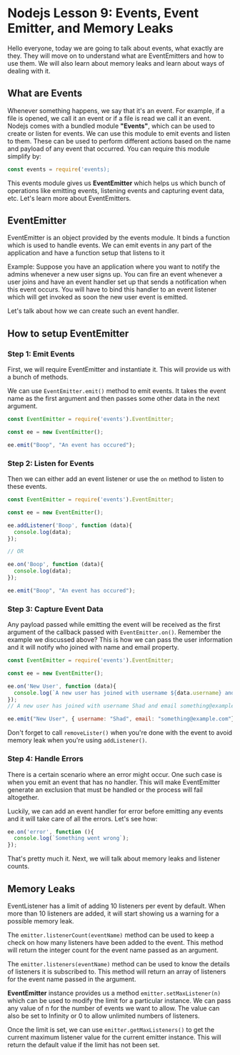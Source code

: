 # Nodejs Lesson 9: Events, Event Emitter, and Memory Leaks

Hello everyone, today we are going to talk about events, what exactly are they. They will move on to understand what are EventEmitters and how to use them. We will also learn about memory leaks and learn about ways of dealing with it.

## What are Events

Whenever something happens, we say that it's an event. For example, if a file is opened, we call it an event or if a file is read we call it an event.  
Nodejs comes with a bundled module **"Events"**, which can be used to create or listen for events. We can use this module to emit events and listen to them. These can be used to perform different actions based on the name and payload of any event that occurred. You can require this module simplify by:

```js
const events = require('events);
```

This events module gives us **EventEmitter** which helps us which bunch of operations like emitting events, listening events and capturing event data, etc. Let's learn more about EventEmitters.

## EventEmitter

EventEmitter is an object provided by the events module. It binds a function which is used to handle events. We can emit events in any part of the application and have a function setup that listens to it

Example: Suppose you have an application where you want to notify the admins whenever a new user signs up. You can fire an event whenever a user joins and have an event handler set up that sends a notification when this event occurs. You will have to bind this handler to an event listener which will get invoked as soon the new user event is emitted.

Let's talk about how we can create such an event handler.

## How to setup EventEmitter

### Step 1: Emit Events

First, we will require EventEmitter and instantiate it. This will provide us with a bunch of methods.

We can use `EventEmitter.emit()` method to emit events. It takes the event name as the first argument and then passes some other data in the next argument. 

```js
const EventEmitter = require('events').EventEmitter;

const ee = new EventEmitter();

ee.emit("Boop", "An event has occured");
```

### Step 2: Listen for Events

Then we can either add an event listener or use the `on` method to listen to these events.

```js
const EventEmitter = require('events').EventEmitter;

const ee = new EventEmitter();

ee.addListener('Boop', function (data){
  console.log(data);
});

// OR

ee.on('Boop', function (data){
  console.log(data);
});

ee.emit("Boop", "An event has occured");
```

### Step 3: Capture Event Data

Any payload passed while emitting the event will be received as the first argument of the callback passed with `EventEmitter.on()`. Remember the example we discussed above? This is how we can pass the user information and it will notify who joined with name and email property.

```js
const EventEmitter = require('events').EventEmitter;

const ee = new EventEmitter();

ee.on('New User', function (data){
  console.log(`A new user has joined with username ${data.username} and email ${data.email}`);
});
// A new user has joined with username Shad and email something@example.com

ee.emit("New User", { username: "Shad", email: "something@example.com"});
```

Don't forget to call `removeLister()` when you're done with the event to avoid memory leak when you're using `addListener()`.

### Step 4: Handle Errors

There is a certain scenario where an error might occur. One such case is when you emit an event that has no handler. This will make EventEmitter generate an exclusion that must be handled or the process will fail altogether. 

Luckily, we can add an event handler for error before emitting any events and it will take care of all the errors. Let's see how:

```js
ee.on('error', function (){
  console.log(`Something went wrong`);
});
```

That's pretty much it. Next, we will talk about memory leaks and listener counts.

## Memory Leaks

EventListener has a limit of adding 10 listeners per event by default. When more than 10 listeners are added, it will start showing us a warning for a possible memory leak.  

The `emitter.listenerCount(eventName)` method can be used to keep a check on how many listeners have been added to the event. This method will return the integer count for the event name passed as an argument.

The `emitter.listeners(eventName)` method can be used to know the details of listeners it is subscribed to. This method will return an array of listeners for the event name passed in the argument.

**EventEmitter** instance provides us a method `emitter.setMaxListener(n)` which can be used to modify the limit for a particular instance. We can pass any value of n for the number of events we want to allow. The value can also be set to Infinity or 0 to allow unlimited numbers of listeners.

Once the limit is set, we can use `emitter.getMaxListeners()` to get the current maximum listener value for the current emitter instance. This will return the default value if the limit has not been set.